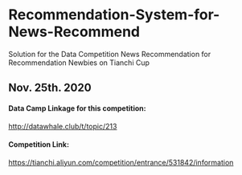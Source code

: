 # Recommendation-System-for-News-Recommend
Solution for the Data Competition News Recommendation for Recommendation Newbies on Tianchi Cup

## Nov. 25th. 2020

#### Data Camp Linkage for this competition:

http://datawhale.club/t/topic/213

#### Competition Link:

https://tianchi.aliyun.com/competition/entrance/531842/information

